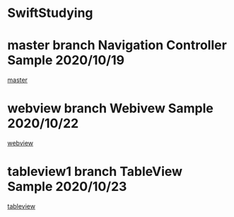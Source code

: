 # SwiftStudying

# master branch Navigation Controller Sample 2020/10/19
 [master](https://github.com/choco0908/SwiftStudying/tree/master)

# webview branch Webivew Sample 2020/10/22
 [webview](https://github.com/choco0908/SwiftStudying/tree/webview)
 
 # tableview1 branch TableView Sample 2020/10/23
 [tableview](https://github.com/choco0908/SwiftStudying/tree/Tableview1)
